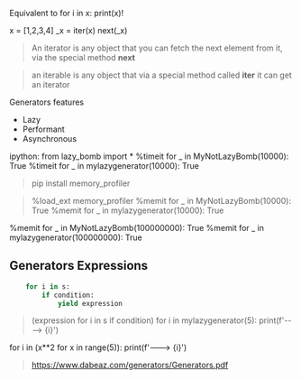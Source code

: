  Equivalent to for i in x: print(x)!

 x = [1,2,3,4]
 _x = iter(x)
 next(_x)


> An iterator is any object that you can fetch the next element from it, via the special method __next__

> an iterable is any object that via a special method called __iter__ it can get an iterator


Generators features

+ Lazy
+ Performant
+ Asynchronous

ipython:
from lazy_bomb import *
%timeit for _ in MyNotLazyBomb(10000): True
%timeit  for _ in mylazygenerator(10000): True

> pip install memory_profiler

> %load_ext memory_profiler
%memit for _ in MyNotLazyBomb(10000): True
%memit  for _ in mylazygenerator(10000): True

%memit for _ in MyNotLazyBomb(100000000): True
%memit for _ in mylazygenerator(100000000): True

## Generators Expressions

```python
    for i in s:
        if condition:
            yield expression
```
> (expression for i in s if condition)
> for i in mylazygenerator(5):
>   print(f'----> {i}')

for i in (x**2 for x in range(5)):
    print(f'---> {i}')

> https://www.dabeaz.com/generators/Generators.pdf
